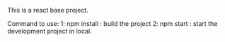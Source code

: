 This is a react base project.

Command to use:
1: npm install : build the project
2: npm start : start the development project in local.
